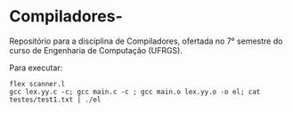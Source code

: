 # Compiladores-
Repositório para a disciplina de Compiladores, ofertada no 7° semestre do curso de Engenharia de Computação (UFRGS).


Para executar: 
```
flex scanner.l
gcc lex.yy.c -c; gcc main.c -c ; gcc main.o lex.yy.o -o el; cat testes/test1.txt | ./el
```